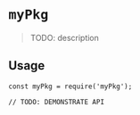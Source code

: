 # `myPkg`

> TODO: description

## Usage

```
const myPkg = require('myPkg');

// TODO: DEMONSTRATE API
```
